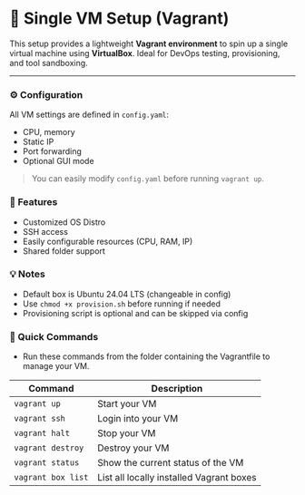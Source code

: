 # 🧱 Single VM Setup (Vagrant)

This setup provides a lightweight **Vagrant environment** to spin up a single virtual machine using **VirtualBox**. Ideal for DevOps testing, provisioning, and tool sandboxing.

---

### ⚙️ Configuration

All VM settings are defined in `config.yaml`:
- CPU, memory
- Static IP
- Port forwarding
- Optional GUI mode

> You can easily modify `config.yaml` before running `vagrant up`.


### 🔧 Features

- Customized OS Distro
- SSH access
- Easily configurable resources (CPU, RAM, IP)
- Shared folder support


### 💡 Notes
- Default box is Ubuntu 24.04 LTS (changeable in config)
- Use `chmod +x provision.sh` before running if needed
- Provisioning script is optional and can be skipped via config


### 📁 Quick Commands

- Run these commands from the folder containing the Vagrantfile to manage your VM.

| Command                      | Description                                   |
| ---------------------------- | --------------------------------------------- |
| `vagrant up`                 | Start your VM                                 |
| `vagrant ssh`                | Login into your VM                            |
| `vagrant halt`               | Stop your VM                                  |
| `vagrant destroy`            | Destroy your VM                               |
| `vagrant status`             | Show the current status of the VM             |
| `vagrant box list`           | List all locally installed Vagrant boxes      |


